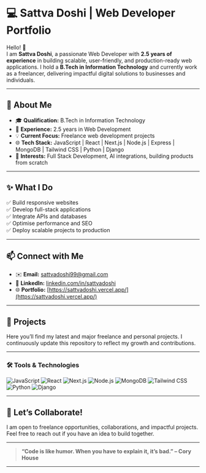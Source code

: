 # 💻 Sattva Doshi | Web Developer Portfolio

Hello! 👋  
I am **Sattva Doshi**, a passionate Web Developer with **2.5 years of experience** in building scalable, user-friendly, and production-ready web applications. I hold a **B.Tech in Information Technology** and currently work as a freelancer, delivering impactful digital solutions to businesses and individuals.

---

## 🚀 About Me

- 🎓 **Qualification:** B.Tech in Information Technology  
- 🏢 **Experience:** 2.5 years in Web Development  
- 💡 **Current Focus:** Freelance web development projects  
- 🌐 **Tech Stack:** JavaScript | React | Next.js | Node.js | Express | MongoDB | Tailwind CSS | Python | Django  
- 🔭 **Interests:** Full Stack Development, AI integrations, building products from scratch

---

## ✨ What I Do

✅ Build responsive websites  
✅ Develop full-stack applications  
✅ Integrate APIs and databases  
✅ Optimise performance and SEO  
✅ Deploy scalable projects to production

---

## 📫 Connect with Me

- ✉️ **Email:** sattvadoshi99@gmail.com  
- 💼 **LinkedIn:** [linkedin.com/in/sattvadoshi](https://www.linkedin.com/in/sattva-doshi-37b0851bb/)  
- 🌐 **Portfolio:** [https://sattvadoshi.vercel.app/](https://sattvadoshi.vercel.app/)

---

## 📂 Projects

Here you’ll find my latest and major freelance and personal projects. I continuously update this repository to reflect my growth and contributions.

---

### 🛠️ Tools & Technologies

![JavaScript](https://img.shields.io/badge/JavaScript-F7DF1E?style=flat&logo=javascript&logoColor=black)
![React](https://img.shields.io/badge/React-20232A?style=flat&logo=react&logoColor=61DAFB)
![Next.js](https://img.shields.io/badge/Next.js-000000?style=flat&logo=nextdotjs&logoColor=white)
![Node.js](https://img.shields.io/badge/Node.js-339933?style=flat&logo=nodedotjs&logoColor=white)
![MongoDB](https://img.shields.io/badge/MongoDB-4EA94B?style=flat&logo=mongodb&logoColor=white)
![Tailwind CSS](https://img.shields.io/badge/Tailwind_CSS-38B2AC?style=flat&logo=tailwind-css&logoColor=white)
![Python](https://img.shields.io/badge/Python-3776AB?style=flat&logo=python&logoColor=white)
![Django](https://img.shields.io/badge/Django-092E20?style=flat&logo=django&logoColor=white)

---

## 🤝 Let’s Collaborate!

I am open to freelance opportunities, collaborations, and impactful projects. Feel free to reach out if you have an idea to build together.

---

> **“Code is like humor. When you have to explain it, it’s bad.” – Cory House**

---

